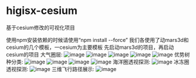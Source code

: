 # higisx-cesium
基于cesium修改的可视化项目

使用npm安装依赖的时候请使用“npm install --force”
我们各使用了动mars3d和cesium的几个模板，一cesium为主要模板
先启动mars3d的项目，再启动cesium的项目
大气圈层:
![image](https://github.com/user-attachments/assets/a2a93f87-4bc8-40a0-87cd-a067f5e006ae)
![image](https://github.com/user-attachments/assets/56134642-671a-4f02-a342-19e522cd3033)
![image](https://github.com/user-attachments/assets/2f3e76df-ecb8-44f2-b843-552148be687b)
![image](https://github.com/user-attachments/assets/fddd38e6-8337-41b6-8bad-37d85036ee60)
![image](https://github.com/user-attachments/assets/fa25dfbe-87dd-4641-ab43-32baa2f98598)
优势树种分类:
![image](https://github.com/user-attachments/assets/1e125d16-5496-4c48-a6a9-00fdde64f9fd)
![image](https://github.com/user-attachments/assets/66927921-f263-47f5-9102-322853e6075c)
![image](https://github.com/user-attachments/assets/f7b2cbf8-e452-4c67-9e1c-53eccfe2b353)
![image](https://github.com/user-attachments/assets/10665c47-c4eb-42ab-8c86-714b90afc817)
海洋圈透视探测:
![image](https://github.com/user-attachments/assets/2b5e3539-9350-48b2-8d28-f6614de0ffa6)
冰冻圈透视探测:
![image](https://github.com/user-attachments/assets/d32389ac-98e2-4baf-b04d-3929f308d365)
三维飞行路径展示:
![image](https://github.com/user-attachments/assets/6c6f8bcd-38ac-4666-a296-315f5af33374)
